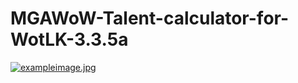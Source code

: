 # MGAWoW-Talent-calculator-for-WotLK-3.3.5a
[![exampleimage.jpg](https://i.postimg.cc/YSRDZqrk/exampleimage.jpg)](https://postimg.cc/MccYjwfr)

